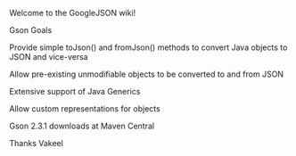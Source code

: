 Welcome to the GoogleJSON wiki!

Gson Goals

Provide simple toJson() and fromJson() methods to convert Java objects to JSON and vice-versa

Allow pre-existing unmodifiable objects to be converted to and from JSON

Extensive support of Java Generics

Allow custom representations for objects

Gson 2.3.1 downloads at Maven Central

Thanks Vakeel
